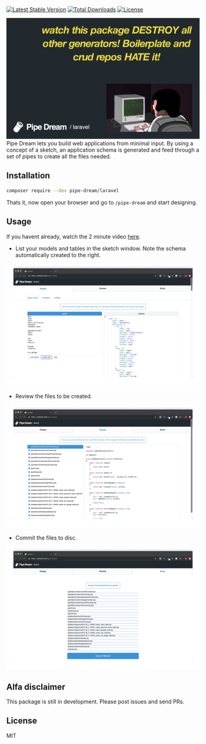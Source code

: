 
[![Latest Stable Version](https://img.shields.io/packagist/v/ajthinking/tinx.svg)](https://packagist.org/packages/ajthinking/tinx)
[![Total Downloads](https://img.shields.io/packagist/dt/ajthinking/tinx.svg)](https://packagist.org/packages/ajthinking/tinx)
[![License](https://img.shields.io/packagist/l/ajthinking/tinx.svg)](https://packagist.org/packages/ajthinking/tinx)



<a href="https://www.youtube.com/watch?v=doUlmZdvP1o">
<img src="src/public/img/video_splash_joke.png" title="source: imgur.com" />
</a>
Pipe Dream lets you build web applications from minimal input. By using a concept of a sketch, an application schema is generated and feed through a set of pipes to create all the files needed.

## Installation

```bash
composer require --dev pipe-dream/laravel
```

Thats it, now open your browser and go to `/pipe-dream` and start designing.

## Usage
If you havent already, watch the 2 minute video [here](https://www.youtube.com/watch?v=doUlmZdvP1o).

* List your models and tables in the sketch window. Note the schema automatically created to the right.

<kbd><img src="src/public/img/screenshots/design.png" /></kbd>

 * Review the files to be created.

<kbd><img src="src/public/img/screenshots/review.png" /></kbd>

* Commit the files to disc.

<kbd><img src="src/public/img/screenshots/build.png" /></kbd>

## Alfa disclaimer
This package is still in development. Please post issues and send PRs.

## License
MIT